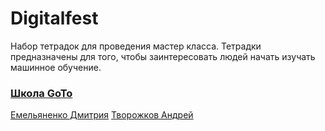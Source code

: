 # Digitalfest

Набор тетрадок для проведения мастер класса. Тетрадки предназначены для того, чтобы заинтересовать людей начать изучать машинное обучение.

### [Школа GoTo](https://goto.msk.ru)
[Емельяненко Дмитрия](https://github.com/TIXFeniks)
[Творожков Андрей](https://tvorog.me)
